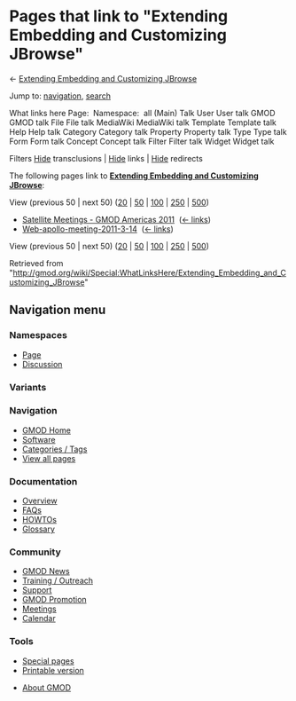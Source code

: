 <div id="mw-page-base" class="noprint">

</div>

<div id="mw-head-base" class="noprint">

</div>

<div id="content" class="mw-body" role="main">

<span id="top"></span>

<div id="mw-js-message" style="display:none;">

</div>



# <span dir="auto">Pages that link to "Extending Embedding and Customizing JBrowse"</span>

<div id="bodyContent">

<div id="contentSub">

← [Extending Embedding and Customizing
JBrowse](/wiki/Extending_Embedding_and_Customizing_JBrowse "Extending Embedding and Customizing JBrowse")

</div>

<div id="jump-to-nav" class="mw-jump">

Jump to: [navigation](#mw-navigation), [search](#p-search)

</div>

<div id="mw-content-text">

What links here Page:  Namespace:  all (Main) Talk User User talk GMOD
GMOD talk File File talk MediaWiki MediaWiki talk Template Template talk
Help Help talk Category Category talk Property Property talk Type Type
talk Form Form talk Concept Concept talk Filter Filter talk Widget
Widget talk

Filters
[Hide](/mediawiki/index.php?title=Special:WhatLinksHere/Extending_Embedding_and_Customizing_JBrowse&hidetrans=1 "Special:WhatLinksHere/Extending Embedding and Customizing JBrowse")
transclusions \|
[Hide](/mediawiki/index.php?title=Special:WhatLinksHere/Extending_Embedding_and_Customizing_JBrowse&hidelinks=1 "Special:WhatLinksHere/Extending Embedding and Customizing JBrowse")
links \|
[Hide](/mediawiki/index.php?title=Special:WhatLinksHere/Extending_Embedding_and_Customizing_JBrowse&hideredirs=1 "Special:WhatLinksHere/Extending Embedding and Customizing JBrowse")
redirects

The following pages link to **[Extending Embedding and Customizing
JBrowse](/wiki/Extending_Embedding_and_Customizing_JBrowse "Extending Embedding and Customizing JBrowse")**:

View (previous 50 \| next 50)
([20](/mediawiki/index.php?title=Special:WhatLinksHere/Extending_Embedding_and_Customizing_JBrowse&limit=20 "Special:WhatLinksHere/Extending Embedding and Customizing JBrowse")
\|
[50](/mediawiki/index.php?title=Special:WhatLinksHere/Extending_Embedding_and_Customizing_JBrowse&limit=50 "Special:WhatLinksHere/Extending Embedding and Customizing JBrowse")
\|
[100](/mediawiki/index.php?title=Special:WhatLinksHere/Extending_Embedding_and_Customizing_JBrowse&limit=100 "Special:WhatLinksHere/Extending Embedding and Customizing JBrowse")
\|
[250](/mediawiki/index.php?title=Special:WhatLinksHere/Extending_Embedding_and_Customizing_JBrowse&limit=250 "Special:WhatLinksHere/Extending Embedding and Customizing JBrowse")
\|
[500](/mediawiki/index.php?title=Special:WhatLinksHere/Extending_Embedding_and_Customizing_JBrowse&limit=500 "Special:WhatLinksHere/Extending Embedding and Customizing JBrowse"))

- [Satellite Meetings - GMOD Americas
  2011](/wiki/Satellite_Meetings_-_GMOD_Americas_2011 "Satellite Meetings - GMOD Americas 2011")
  ‎ <span class="mw-whatlinkshere-tools">([←
  links](/mediawiki/index.php?title=Special:WhatLinksHere&target=Satellite+Meetings+-+GMOD+Americas+2011 "Special:WhatLinksHere"))</span>
- [Web-apollo-meeting-2011-3-14](/wiki/Web-apollo-meeting-2011-3-14 "Web-apollo-meeting-2011-3-14")
  ‎ <span class="mw-whatlinkshere-tools">([←
  links](/mediawiki/index.php?title=Special:WhatLinksHere&target=Web-apollo-meeting-2011-3-14 "Special:WhatLinksHere"))</span>

View (previous 50 \| next 50)
([20](/mediawiki/index.php?title=Special:WhatLinksHere/Extending_Embedding_and_Customizing_JBrowse&limit=20 "Special:WhatLinksHere/Extending Embedding and Customizing JBrowse")
\|
[50](/mediawiki/index.php?title=Special:WhatLinksHere/Extending_Embedding_and_Customizing_JBrowse&limit=50 "Special:WhatLinksHere/Extending Embedding and Customizing JBrowse")
\|
[100](/mediawiki/index.php?title=Special:WhatLinksHere/Extending_Embedding_and_Customizing_JBrowse&limit=100 "Special:WhatLinksHere/Extending Embedding and Customizing JBrowse")
\|
[250](/mediawiki/index.php?title=Special:WhatLinksHere/Extending_Embedding_and_Customizing_JBrowse&limit=250 "Special:WhatLinksHere/Extending Embedding and Customizing JBrowse")
\|
[500](/mediawiki/index.php?title=Special:WhatLinksHere/Extending_Embedding_and_Customizing_JBrowse&limit=500 "Special:WhatLinksHere/Extending Embedding and Customizing JBrowse"))

</div>

<div class="printfooter">

Retrieved from
"<http://gmod.org/wiki/Special:WhatLinksHere/Extending_Embedding_and_Customizing_JBrowse>"

</div>

<div id="catlinks" class="catlinks catlinks-allhidden">

</div>

<div class="visualClear">

</div>

</div>

</div>

<div id="mw-navigation">

## Navigation menu

<div id="mw-head">



<div id="left-navigation">

<div id="p-namespaces" class="vectorTabs" role="navigation"
aria-labelledby="p-namespaces-label">

### Namespaces

- <span id="ca-nstab-main"><a href="/wiki/Extending_Embedding_and_Customizing_JBrowse"
  accesskey="c" title="View the content page [c]">Page</a></span>
- <span id="ca-talk"><a
  href="/mediawiki/index.php?title=Talk:Extending_Embedding_and_Customizing_JBrowse&amp;action=edit&amp;redlink=1"
  accesskey="t"
  title="Discussion about the content page [t]">Discussion</a></span>

</div>

<div id="p-variants" class="vectorMenu emptyPortlet" role="navigation"
aria-labelledby="p-variants-label">

### 

### Variants[](#)

<div class="menu">

</div>

</div>

</div>





</div>

</div>

</div>

<div id="mw-panel">

<div id="p-logo" role="banner">

<a href="/wiki/Main_Page"
style="background-image: url(http://gmod.org/images/GMOD-cogs.png);"
title="Visit the main page"></a>

</div>

<div id="p-Navigation" class="portal" role="navigation"
aria-labelledby="p-Navigation-label">

### Navigation

<div class="body">

- <span id="n-GMOD-Home">[GMOD Home](/wiki/Main_Page)</span>
- <span id="n-Software">[Software](/wiki/GMOD_Components)</span>
- <span id="n-Categories-.2F-Tags">[Categories /
  Tags](/wiki/Categories)</span>
- <span id="n-View-all-pages">[View all
  pages](/wiki/Special:AllPages)</span>

</div>

</div>

<div id="p-Documentation" class="portal" role="navigation"
aria-labelledby="p-Documentation-label">

### Documentation

<div class="body">

- <span id="n-Overview">[Overview](/wiki/Overview)</span>
- <span id="n-FAQs">[FAQs](/wiki/Category:FAQ)</span>
- <span id="n-HOWTOs">[HOWTOs](/wiki/Category:HOWTO)</span>
- <span id="n-Glossary">[Glossary](/wiki/Glossary)</span>

</div>

</div>

<div id="p-Community" class="portal" role="navigation"
aria-labelledby="p-Community-label">

### Community

<div class="body">

- <span id="n-GMOD-News">[GMOD News](/wiki/GMOD_News)</span>
- <span id="n-Training-.2F-Outreach">[Training /
  Outreach](/wiki/Training_and_Outreach)</span>
- <span id="n-Support">[Support](/wiki/Support)</span>
- <span id="n-GMOD-Promotion">[GMOD
  Promotion](/wiki/GMOD_Promotion)</span>
- <span id="n-Meetings">[Meetings](/wiki/Meetings)</span>
- <span id="n-Calendar">[Calendar](/wiki/Calendar)</span>

</div>

</div>

<div id="p-tb" class="portal" role="navigation"
aria-labelledby="p-tb-label">

### Tools

<div class="body">

- <span id="t-specialpages"><a href="/wiki/Special:SpecialPages" accesskey="q"
  title="A list of all special pages [q]">Special pages</a></span>
- <span id="t-print"><a
  href="/mediawiki/index.php?title=Special:WhatLinksHere/Extending_Embedding_and_Customizing_JBrowse&amp;printable=yes"
  rel="alternate" accesskey="p"
  title="Printable version of this page [p]">Printable version</a></span>

</div>

</div>

</div>

</div>

<div id="footer" role="contentinfo">

- <span id="footer-places-about">[About
  GMOD](/wiki/GMOD:About "GMOD:About")</span>

<!-- -->






</div>
